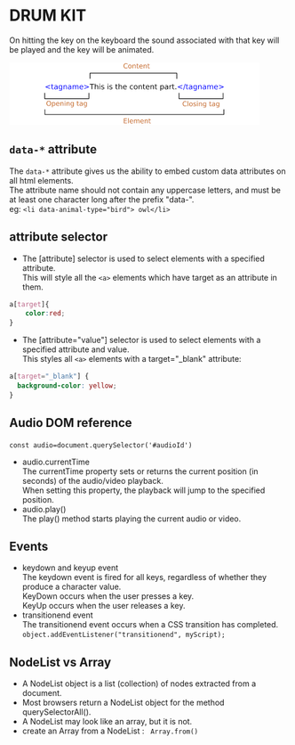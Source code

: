 # DRUM KIT
On hitting the key on the keyboard the sound associated with that key will be played and the key will be animated.  

![tag vs element](./images/tagVsElement.png)

## `data-*` attribute 
The `data-*` attribute gives us the ability to embed custom data attributes on all html elements.  
The attribute name should not contain any uppercase letters, and must be at least one character long after the prefix "data-".  
eg: `<li data-animal-type="bird"> owl</li>`

## attribute selector
- The [attribute] selector is used to select elements with a specified attribute.   
This will style all the `<a>` elements which have target as an attribute in them.

```css
a[target]{
    color:red;
}
```
- The [attribute="value"] selector is used to select elements with a specified attribute and value.  
This styles all `<a>` elements with a target="_blank" attribute:
```css
a[target="_blank"] {
  background-color: yellow;
}
```
## Audio DOM  reference
`const audio=document.querySelector('#audioId')`
- audio.currentTime  
The currentTime property sets or returns the current position (in seconds) of the audio/video playback.  
When setting this property, the playback will jump to the specified position.
- audio.play()  
The play() method starts playing the current audio or video.

## Events
- keydown  and keyup event  
The keydown event is fired for all keys, regardless of whether they produce a character value.  
KeyDown occurs when the user presses a key.  
KeyUp occurs when the user releases a key.
- transitionend event  
The transitionend event occurs when a CSS transition has completed.  
`object.addEventListener("transitionend", myScript);`

## NodeList vs Array 
- A NodeList object is a list (collection) of nodes extracted from a document.
- Most browsers return a NodeList object for the method querySelectorAll().
- A NodeList may look like an array, but it is not.
-  create an Array from a NodeList : ` Array.from()`